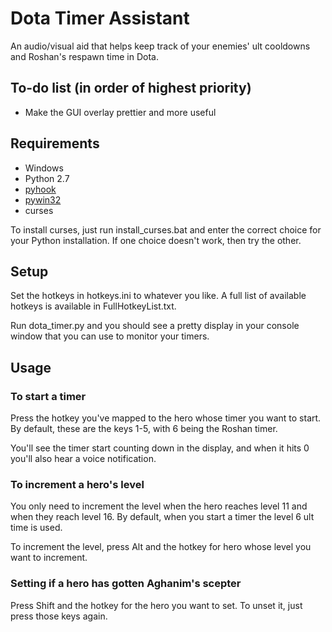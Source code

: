 # Dota Timer Assistant

An audio/visual aid that helps keep track of your enemies' ult cooldowns and Roshan's respawn time in Dota.

## To-do list (in order of highest priority)

+ Make the GUI overlay prettier and more useful

## Requirements

* Windows
* Python 2.7
* [pyhook](http://sourceforge.net/projects/pyhook/)
* [pywin32](http://sourceforge.net/projects/pywin32/)
* curses

To install curses, just run install_curses.bat and enter the correct choice for your Python installation. If one choice doesn't work, then try the other.

## Setup

Set the hotkeys in hotkeys.ini to whatever you like. A full list of available hotkeys is available in FullHotkeyList.txt.

Run dota_timer.py and you should see a pretty display in your console window that you can use to monitor your timers.

## Usage

### To start a timer

Press the hotkey you've mapped to the hero whose timer you want to start. By default, these are the keys 1-5, with 6 being the Roshan timer.

You'll see the timer start counting down in the display, and when it hits 0 you'll also hear a voice notification.

### To increment a hero's level

You only need to increment the level when the hero reaches level 11 and when they reach level 16. By default, when you start a timer the level 6 ult time is used.

To increment the level, press Alt and the hotkey for hero whose level you want to increment.

### Setting if a hero has gotten Aghanim's scepter

Press Shift and the hotkey for the hero you want to set. To unset it, just press those keys again.
